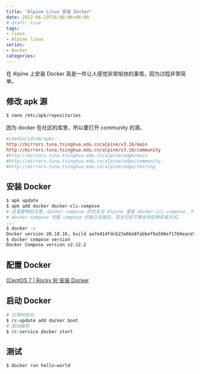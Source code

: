 ```yaml
---
title: "Alpine Linux 安装 Docker"
date: 2022-06-19T16:08:06+08:00
# draft: true
tags:
- linux
- Alpine linux
series:
- Docker
categories:
---
```


在 Alpine 上安装 Docker 真是一件让人感觉非常愉快的事情，因为过程非常简单。

## 修改 apk 源
```bash
$ nano /etc/apk/repositories
```

因为 docker 在社区的库里，所以要打开 community 的源。
```ini
#/media/cdrom/apks
http://mirrors.tuna.tsinghua.edu.cn/alpine/v3.16/main
http://mirrors.tuna.tsinghua.edu.cn/alpine/v3.16/community
#http://mirrors.tuna.tsinghua.edu.cn/alpine/edge/main
#http://mirrors.tuna.tsinghua.edu.cn/alpine/edge/community
#http://mirrors.tuna.tsinghua.edu.cn/alpine/edge/testing
```

## 安装 Docker
```bash
$ apk update
$ apk add docker docker-cli-compose
# 这里要特别注意，docker compose 的包名在 Alpine 里是 docker-cli-compose，不是 docker-compose-plugin。
# docker-compose 包是 compose 的独立安装包，官方已经不再支持这种安装方式。
...
$ docker -v
Docker version 20.10.16, build aa7e414fdcb23a66e8fabbef0a560ef1769eace5
$ docker compose version
Docker Compose version v2.12.2
```

## 配置 Docker
[(CentOS 7 | Rocky 9) 安装 Docker](../docker_install_centos/#4-%E9%85%8D%E7%BD%AE-docker)

## 启动 Docker
```bash
# 引导时启动
$ rc-update add docker boot
# 启动服务
$ rc-service docker start
```

## 测试
```bash
$ docker run hello-world
```

